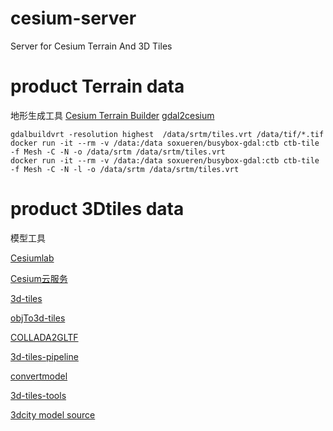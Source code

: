 # cesium-server
Server for Cesium Terrain And  3D Tiles

# product Terrain data

地形生成工具
[Cesium Terrain Builder](https://github.com/soxueren/docker-busybox-gdal/tree/ctb)
[gdal2cesium](https://github.com/soxueren/docker-busybox-gdal/tree/gdal2cesium)
```
gdalbuildvrt -resolution highest  /data/srtm/tiles.vrt /data/tif/*.tif
docker run -it --rm -v /data:/data soxueren/busybox-gdal:ctb ctb-tile -f Mesh -C -N -o /data/srtm /data/srtm/tiles.vrt 
docker run -it --rm -v /data:/data soxueren/busybox-gdal:ctb ctb-tile -f Mesh -C -N -l -o /data/srtm /data/srtm/tiles.vrt
```
# product 3Dtiles data

模型工具

[Cesiumlab](https://www.cesiumlab.com/)

[Cesium云服务](https://cesium.com/ion/)

[3d-tiles](https://github.com/AnalyticalGraphicsInc/3d-tiles)

[objTo3d-tiles](https://github.com/PrincessGod/objTo3d-tiles)

[COLLADA2GLTF](https://github.com/KhronosGroup/COLLADA2GLTF)

[3d-tiles-pipeline](https://cesium.com/blog/2018/10/09/ion-3d-tiles-pipeline/)

[convertmodel](http://52.4.31.236/convertmodel.html)

[3d-tiles-tools](https://github.com/AnalyticalGraphicsInc/3d-tiles-tools)

[3dcity model source](https://www.citygml.org/3dcities/)
